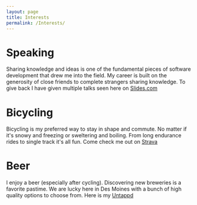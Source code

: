 ```yaml
---
layout: page
title: Interests
permalink: /Interests/
---
```


# Speaking
Sharing knowledge and ideas is one of the fundamental pieces of software development that drew me into the field. My career is built on the generosity of close friends to complete strangers sharing knowledge. To give back I have given multiple talks seen here on [Slides.com](https://slides.com/boots)

# Bicycling
Bicycling is my preferred way to stay in shape and commute. No matter if it's snowy and freezing or sweltering and boiling. From long endurance rides to single track it's all fun. Come check me out on [Strava](https://www.strava.com/athletes/62126167)

# Beer
I enjoy a beer (especially after cycling). Discovering new breweries is a favorite pastime. We are lucky here in Des Moines with a bunch of high quality options to choose from. Here is my [Untappd](https://untappd.com/user/cartothemax)
